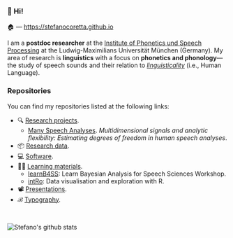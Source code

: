 ### 🖖 Hi!

🏠 — <https://stefanocoretta.github.io>


I am a **postdoc researcher** at the [Institute of Phonetics und Speech Processing](https://www.en.phonetik.uni-muenchen.de/index.html) at the Ludwig-Maximilians Universität München (Germany). My area of research is **linguistics** with a focus on **phonetics and phonology**—the study of speech sounds and their relation to [*linguisticality*](https://doi.org/10.3389/fpsyg.2019.03056) (i.e., Human Language).

### Repositories

You can find my repositories listed at the following links:

- 🔍 [Research projects](https://github.com/stefanocoretta?tab=repositories&q=research-project&type=&language=).
  - [Many Speech Analyses](https://github.com/many-speech-analyses). *Multidimensional signals and analytic flexibility: Estimating degrees of freedom in human speech analyses*.
- 📦 [Research data](https://github.com/stefanocoretta?tab=repositories&q=research-data&type=&language=&sort=).
- 💻 [Software](https://github.com/stefanocoretta?tab=repositories&q=software&type=&language=&sort=).
- 🧑‍🏫 [Learning materials](https://github.com/stefanocoretta?tab=repositories&q=teaching-materials&type=&language=&sort=).
  - [learnB4SS](https://github.com/learnB4SS): Learn Bayesian Analysis for Speech Sciences Workshop.
  - [intRo](https://github.com/intro-rstats): Data visualisation and exploration with R.
- 📽️ [Presentations](https://github.com/stefanocoretta?tab=repositories&q=talk&type=&language=&sort=).
- ℬ [Typography](https://github.com/stefanocoretta?tab=repositories&q=typography&type=&language=&sort=).

<br>

![Stefano's github stats](https://github-readme-stats.vercel.app/api?username=stefanocoretta&show_icons=true&theme=dracula)
